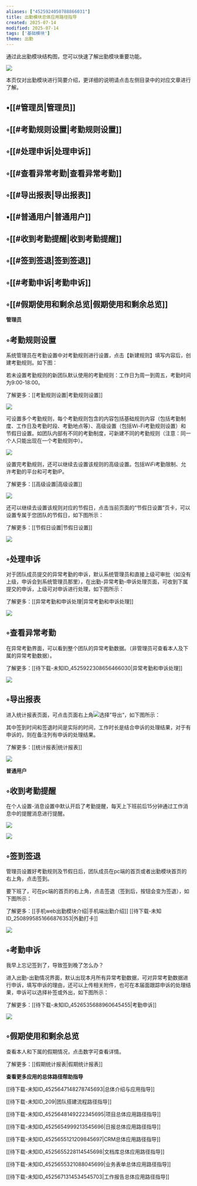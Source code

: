 ```yaml
---
aliases: ["4525924050788866031"]
title: 出勤模块总体应用路径指导
created: 2025-07-14
modified: 2025-07-14
tags: ['基础模块']
theme: 出勤
---
```


通过此出勤模块结构图，您可以快速了解出勤模块重要功能。

![](https://myhelpdoc.oss-cn-heyuan.aliyuncs.com/mdimages/61978ac7925eda124f0191f423d11abd.jpg)

本页仅对出勤模块进行简要介绍，更详细的说明请点击左侧目录中的对应文章进行了解。

## •[[#管理员|管理员]]

## ◦[[#考勤规则设置|考勤规则设置]]

## ◦[[#处理申诉|处理申诉]]

## ◦[[#查看异常考勤|查看异常考勤]]

## ◦[[#导出报表|导出报表]]

## •[[#普通用户|普通用户]]

## ◦[[#收到考勤提醒|收到考勤提醒]]

## ◦[[#签到签退|签到签退]]

## ◦[[#考勤申诉|考勤申诉]]

## ◦[[#假期使用和剩余总览|假期使用和剩余总览]]

**管理员**

## ◦考勤规则设置

系统管理员在考勤设置中对考勤规则进行设置，点击【新建规则】填写内容后，创建考勤规则。如下图：

若未设置考勤规则的新团队默认使用的考勤规则：工作日为周一到周五，考勤时间为9:00-18:00。

了解更多：[[考勤规则设置|考勤规则设置]]

![](https://myhelpdoc.oss-cn-heyuan.aliyuncs.com/mdimages/e41cefa0e8b1d388756aea8641780c94.jpg)

可设置多个考勤规则，每个考勤规则包含的内容包括基础规则内容（包括考勤制度、工作日及考勤时段、考勤地点等）、高级设置（包括Wi-Fi考勤规则设置）和节假日设置。如团队内部有不同的考勤制度，可新建不同的考勤规则（注意：同一个人只能出现在一个考勤规则中）。

![](https://myhelpdoc.oss-cn-heyuan.aliyuncs.com/mdimages/d2309a2e02fe34872bfca5f57855e58b.jpg)

设置完考勤规则，还可以继续去设置该规则的高级设置。包括WiFi考勤限制、允许考勤的平台和可考勤IP。

了解更多：[[高级设置|高级设置]]

![](https://myhelpdoc.oss-cn-heyuan.aliyuncs.com/mdimages/d28adcf9b0f37c5537cd199aaf644fed.jpg)

还可以继续去设置该规则对应的节假日，点击当前页面的“节假日设置”页卡，可以设置专属于您团队的节假日，如下图所示：

了解更多：[[节假日设置|节假日设置]]

![](https://myhelpdoc.oss-cn-heyuan.aliyuncs.com/mdimages/f51496889e222aad61bdaaf7ca5eb232.jpg)

## ◦处理申诉

对于团队成员提交的异常考勤的申诉，默认系统管理员和直接上级可审批（如没有上级，申诉会到系统管理员那里），在出勤-异常考勤-申诉处理页面，可收到下属提交的申诉，上级可对申诉进行处理，如下图所示：

了解更多：[[异常考勤和申诉处理|异常考勤和申诉处理]]

![](https://myhelpdoc.oss-cn-heyuan.aliyuncs.com/mdimages/f713e99c8770d88545893c2d927808cd.jpg)

## ◦查看异常考勤

在异常考勤界面，可以看到整个团队的异常考勤数据。（非管理员可查看本人及下属的异常考勤数据）。

了解更多：[[待下载-未知ID_4525922308656466030|异常考勤和申诉处理]]

![](https://myhelpdoc.oss-cn-heyuan.aliyuncs.com/mdimages/ae7ca41bdecc84ac2ad4399babb31902.jpg)

## ◦导出报表

进入统计报表页面，可点击页面右上角![](https://myhelpdoc.oss-cn-heyuan.aliyuncs.com/mdimages/f243d6d16297a617c096d1aed2ee5ee3.jpg)选择”导出“，如下图所示：

其中签到时间和签退时间是实际的时间，工作时长是结合申诉的处理结果，对于有申诉的，则在备注列有申诉的处理结果。

了解更多：[[统计报表|统计报表]]

![](https://myhelpdoc.oss-cn-heyuan.aliyuncs.com/mdimages/8f3efbc9976dbd885b8a6b3515905160.jpg)

**普通用户**

## ◦收到考勤提醒

在个人设置-消息设置中默认开启了考勤提醒，每天上下班前后15分钟通过工作消息中的提醒消息进行提醒。

![](https://myhelpdoc.oss-cn-heyuan.aliyuncs.com/mdimages/f1cc67e5cfefe7df56af4cf22862d57e.jpg)

![](https://myhelpdoc.oss-cn-heyuan.aliyuncs.com/mdimages/c2cbd306d8a58753cd93ec435fccfb9e.jpg)

## ◦签到签退

管理员设置好考勤规则及节假日后，团队成员在pc端的首页或者出勤模块首页的右上角，点击签到。

要下班了，可在pc端的首页的右上角，点击签退（签到后，按钮会变为签退），如下图所示：

了解更多：[[手机web出勤模块介绍|手机端出勤介绍]] [[待下载-未知ID_2508995851666876353|外勤打卡]]

![](https://myhelpdoc.oss-cn-heyuan.aliyuncs.com/mdimages/94785fc72a47be315fc845a7ef4fab50.jpg)

## ◦考勤申诉

我早上忘记签到了，导致签到晚了怎么办？

进入出勤-出勤情况界面，默认出现本月所有异常考勤数据，可对异常考勤数据进行申诉，填写申诉的理由，还可以上传相关附件，也可在本届面跟踪申诉的处理结果，申诉可以选择补签或外出，如下图所示：

了解更多：[[待下载-未知ID_4526535688960645455|考勤申诉]]

![](https://myhelpdoc.oss-cn-heyuan.aliyuncs.com/mdimages/0f0377a0bb3d94027cc74374c7eb88f1.jpg)

## ◦假期使用和剩余总览

查看本人和下属的假期情况，点击数字可查看详情。

了解更多：[[假期统计报表|假期统计报表]]

**查看更多应用的总体路径帮助指导**

[[待下载-未知ID_4525647148278745693|总体介绍与应用指导]]

[[待下载-未知ID_209|团队搭建流程路径指导]]

[[待下载-未知ID_4525648149222345695|项目总体应用路径指导]]

[[待下载-未知ID_4525654999213545696|日报总体应用路径指导]]

[[待下载-未知ID_4525655121209845697|CRM总体应用路径指导]]

[[待下载-未知ID_4525655228114545698|文档库总体应用路径指导]]

[[待下载-未知ID_4525655321088045699|业务表单总体应用路径指导]]

[[待下载-未知ID_4525671314534545703|工作报告总体应用路径指导]]


